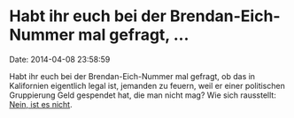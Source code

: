 Habt ihr euch bei der Brendan-Eich-Nummer mal gefragt, \...
===========================================================

Date: 2014-04-08 23:58:59

Habt ihr euch bei der Brendan-Eich-Nummer mal gefragt, ob das in
Kalifornien eigentlich legal ist, jemanden zu feuern, weil er einer
politischen Gruppierung Geld gespendet hat, die man nicht mag? Wie sich
rausstellt: [Nein, ist es
nicht](http://www.vtzlawblog.com/2014/04/articles/discrimination/termination-of-mozilla-ceo-likely-violated-california-law/).
